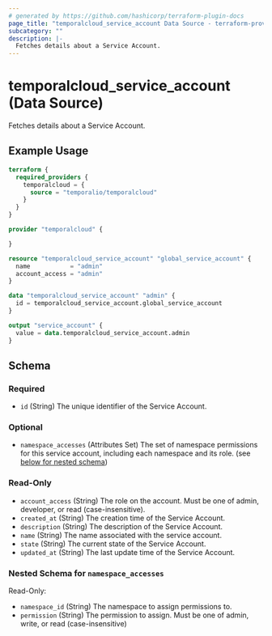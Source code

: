 ```yaml
---
# generated by https://github.com/hashicorp/terraform-plugin-docs
page_title: "temporalcloud_service_account Data Source - terraform-provider-temporalcloud"
subcategory: ""
description: |-
  Fetches details about a Service Account.
---
```


# temporalcloud_service_account (Data Source)

Fetches details about a Service Account.

## Example Usage

```terraform
terraform {
  required_providers {
    temporalcloud = {
      source = "temporalio/temporalcloud"
    }
  }
}

provider "temporalcloud" {

}

resource "temporalcloud_service_account" "global_service_account" {
  name           = "admin"
  account_access = "admin"
}

data "temporalcloud_service_account" "admin" {
  id = temporalcloud_service_account.global_service_account
}

output "service_account" {
  value = data.temporalcloud_service_account.admin
}
```

<!-- schema generated by tfplugindocs -->
## Schema

### Required

- `id` (String) The unique identifier of the Service Account.

### Optional

- `namespace_accesses` (Attributes Set) The set of namespace permissions for this service account, including each namespace and its role. (see [below for nested schema](#nestedatt--namespace_accesses))

### Read-Only

- `account_access` (String) The role on the account. Must be one of admin, developer, or read (case-insensitive).
- `created_at` (String) The creation time of the Service Account.
- `description` (String) The description of the Service Account.
- `name` (String) The name associated with the service account.
- `state` (String) The current state of the Service Account.
- `updated_at` (String) The last update time of the Service Account.

<a id="nestedatt--namespace_accesses"></a>
### Nested Schema for `namespace_accesses`

Read-Only:

- `namespace_id` (String) The namespace to assign permissions to.
- `permission` (String) The permission to assign. Must be one of admin, write, or read (case-insensitive)
